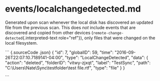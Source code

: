 # events/localchangedetected.md

Generated upon scan whenever the local disk has discovered an updated file from the previous scan. This does _not_ include events that are discovered and copied from other devices \(`remote-change-detected`{.interpreted-text role="ref"}\), only files that were changed on the local filesystem.

\`\`\` {.sourceCode .json} { "id": 7, "globalID": 59, "time": "2016-09-26T22:07:10.7189141-04:00", "type": "LocalChangeDetected", "data": { "action": "deleted", "folderID": "vitwy-zjxqt", "label": "TestSync", "path": "C:\Users\Nate\Sync\testfolder\test file.rtf", "type": "file" } }

\`\`\`

